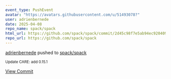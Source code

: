 ```yaml
---
event_type: PushEvent
avatar: "https://avatars.githubusercontent.com/u/51493078?"
user: adrienbernede
date: 2025-04-08
repo_name: spack/spack
html_url: https://github.com/spack/spack/commit/2d45c98f7e5ab94ec920409b47e27f07b324b543
repo_url: https://github.com/spack/spack
---
```


<a href='https://github.com/adrienbernede' target='_blank'>adrienbernede</a> pushed to <a href='https://github.com/spack/spack' target='_blank'>spack/spack</a>

<small>Update CARE: add 0.15.1</small>

<a href='https://github.com/spack/spack/commit/2d45c98f7e5ab94ec920409b47e27f07b324b543' target='_blank'>View Commit</a>
